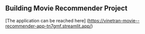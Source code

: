 ## Building Movie Recommender Project 
[The application can be reached here] (https://vinetran-movie--recommender-app-tn7gmf.streamlit.app/)
